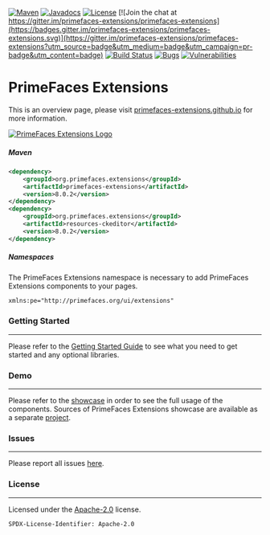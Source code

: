 [![Maven](https://img.shields.io/maven-central/v/org.primefaces.extensions/primefaces-extensions.svg)](https://repo1.maven.org/maven2/org/primefaces/extensions/primefaces-extensions/)
[![Javadocs](http://javadoc.io/badge/org.primefaces.extensions/primefaces-extensions.svg)](http://javadoc.io/doc/org.primefaces.extensions/primefaces-extensions)
[![License](http://img.shields.io/:license-apache-blue.svg)](http://www.apache.org/licenses/LICENSE-2.0.html)
[![Join the chat at https://gitter.im/primefaces-extensions/primefaces-extensions](https://badges.gitter.im/primefaces-extensions/primefaces-extensions.svg)](https://gitter.im/primefaces-extensions/primefaces-extensions?utm_source=badge&utm_medium=badge&utm_campaign=pr-badge&utm_content=badge)
[![Build Status](https://travis-ci.org/primefaces-extensions/core.svg?branch=master)](https://travis-ci.org/primefaces-extensions/core)
[![Bugs](https://sonarcloud.io/api/project_badges/measure?project=org.primefaces.extensions%3Aprimefaces-extensions&metric=bugs)](https://sonarcloud.io/dashboard?id=org.primefaces.extensions%3Aprimefaces-extensions)
[![Vulnerabilities](https://sonarcloud.io/api/project_badges/measure?project=org.primefaces.extensions%3Aprimefaces-extensions&metric=vulnerabilities)](https://sonarcloud.io/dashboard?id=org.primefaces.extensions%3Aprimefaces-extensions)



PrimeFaces Extensions
==========================

This is an overview page, please visit [primefaces-extensions.github.io](http://primefaces-extensions.github.io/) for more information.

[![PrimeFaces Extensions Logo](http://primefaces-extensions.github.io/reports/images/title.png)](https://www.primefaces.org/showcase-ext/)

##### Maven

```xml
<dependency>
    <groupId>org.primefaces.extensions</groupId>
    <artifactId>primefaces-extensions</artifactId>
    <version>8.0.2</version>
</dependency>
<dependency>
    <groupId>org.primefaces.extensions</groupId>
    <artifactId>resources-ckeditor</artifactId>
    <version>8.0.2</version>
</dependency>
```
 ##### Namespaces
 
 The PrimeFaces Extensions namespace is necessary to add PrimeFaces Extensions components to your pages.
 
 ```xml
 xmlns:pe="http://primefaces.org/ui/extensions"
 ```

### Getting Started
***
Please refer to the [Getting Started Guide](https://github.com/primefaces-extensions/primefaces-extensions.github.com/wiki/Getting-Started) to see what you need to get started and any optional libraries.


### Demo
***
Please refer to the [showcase](https://www.primefaces.org/showcase-ext/) in order to see the full usage of the components. Sources of PrimeFaces Extensions showcase are available as a separate [project]( https://github.com/primefaces-extensions/showcase).

### Issues
***
Please report all issues [here](https://github.com/primefaces-extensions/primefaces-extensions.github.com/issues).

### License
***
Licensed under the [Apache-2.0](https://www.apache.org/licenses/LICENSE-2.0) license.

`SPDX-License-Identifier: Apache-2.0`
